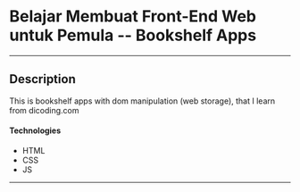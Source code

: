 # Belajar Membuat Front-End Web untuk Pemula -- Bookshelf Apps

---

## Description

This is bookshelf apps with dom manipulation (web storage), that I learn from dicoding.com

#### Technologies

- HTML
- CSS
- JS

---
